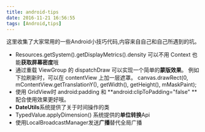```yaml
---
title: android-tips
date: 2016-11-21 16:56:55
tags: [Android,tips]
---
```


这里收集了大家常用的一些Android小技巧代码,内容来自自己和自己所遇到的坑。

- Resources.getSystem().getDisplayMetrics().density 可以不用 Context 也能**获取屏幕密度**哦
- 通过重载 ViewGroup 的 dispatchDraw 可以实现一个简单的**蒙版效果**。 例如下拉刷新时，可以在 contentView 上加一层遮罩。 canvas.drawRect(0, mContentView.getTranslationY(), getWidth(), getHeight(), mMaskPaint);
- 使用 GridView时 android:padding 和 **android:clipToPadding="false" **配合使用效果更好哦。
- **DateUtils**系统提供了关于时间操作的类
-  TypedValue.applyDimension() 系统提供的**单位转换**Api
-  使用LocalBroadcastManager发送**广播**替代全局广播